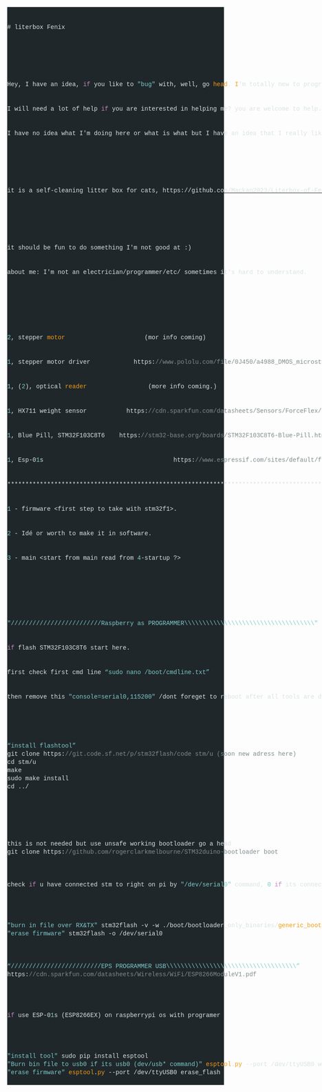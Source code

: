 <div style="background-color:#1f272a;color:#dae3e3;font-family:Consolas, 'Courier New', monospace;font-size:14px;font-weight:normal;line-height:19px;white-space:pre;">
    <div><span style="color:#dae3e3;"># literbox Fenix</span></div>
    <div>&nbsp;</div>
</div>
<div style="background-color:#1f272a;color:#dae3e3;font-family:Consolas, 'Courier New', monospace;font-size:14px;font-weight:normal;line-height:19px;white-space:pre;">
    <div><span style="color:#dae3e3;">Hey, I have an idea, </span><span style="color:#c586c0;">if</span><span style="color:#dae3e3;"> you like to </span><span style="color:#7fcbcd;">"bug"</span><span style="color:#dae3e3;"> with, well, go </span><span style="color:#f39c12;">head</span><span style="color:#dae3e3;">. </span><span style="color:#f39c12;">I</span><span style="color:#dae3e3;">'m totally new to programming/electrical/ect, I'm no one.</span></div>
    <div><span style="color:#dae3e3;">I will need a lot of help </span><span style="color:#c586c0;">if</span><span style="color:#dae3e3;"> you are interested in helping me? you are welcome to help.</span></div>
    <div><span style="color:#dae3e3;">I have no idea what I'm doing here or what is what but I have an idea that I really like to do.</span></div>
    <div>&nbsp;</div>
</div>
<div style="background-color:#1f272a;color:#dae3e3;font-family:Consolas, 'Courier New', monospace;font-size:14px;font-weight:normal;line-height:19px;white-space:pre;">
    <div><span style="color:#dae3e3;">it is a self-cleaning litter box for cats, </span><a target="_blank" rel="noopener noreferrer" href="https://github.com/Mackan2023/Literbox-of-Fenix/doc/"><span style="color:#dae3e3;">https://github.com/Mackan2023/Literbox-of-Fenix/doc/</span></a></div>
    <div>&nbsp;</div>
</div>
<div style="background-color:#1f272a;color:#dae3e3;font-family:Consolas, 'Courier New', monospace;font-size:14px;font-weight:normal;line-height:19px;white-space:pre;">
    <div><span style="color:#dae3e3;">it should be fun to do something I'm not good at :)</span></div>
    <div><span style="color:#dae3e3;">about me: I'm not an electrician/programmer/etc/ sometimes it's hard to understand.</span></div>
    <div><br>&nbsp;</div>
</div>
<div style="background-color:#1f272a;color:#dae3e3;font-family:Consolas, 'Courier New', monospace;font-size:14px;font-weight:normal;line-height:19px;white-space:pre;">
    <div><span style="color:#7fcbcd;">2</span><span style="color:#dae3e3;">, stepper </span><span style="color:#f39c12;">motor</span><span style="color:#dae3e3;"> &nbsp; &nbsp; &nbsp; &nbsp; &nbsp; &nbsp; &nbsp; &nbsp; &nbsp; &nbsp; &nbsp;(mor info coming)</span></div>
    <div><span style="color:#7fcbcd;">1</span><span style="color:#dae3e3;">, stepper motor driver &nbsp; &nbsp; &nbsp; &nbsp; &nbsp; &nbsp;https:</span><span style="color:#7f8c8d;">//www.pololu.com/file/0J450/a4988_DMOS_microstepping_driver_with_translator.pdf</span></div>
    <div><span style="color:#7fcbcd;">1</span><span style="color:#dae3e3;">, (</span><span style="color:#7fcbcd;">2</span><span style="color:#dae3e3;">), optical </span><span style="color:#f39c12;">reader</span><span style="color:#dae3e3;"> &nbsp; &nbsp; &nbsp; &nbsp; &nbsp; &nbsp; &nbsp; &nbsp; (more info coming.)</span></div>
    <div><span style="color:#7fcbcd;">1</span><span style="color:#dae3e3;">, HX711 weight sensor &nbsp; &nbsp; &nbsp; &nbsp; &nbsp; https:</span><span style="color:#7f8c8d;">//cdn.sparkfun.com/datasheets/Sensors/ForceFlex/hx711_english.pdf</span></div>
    <div><span style="color:#7fcbcd;">1</span><span style="color:#dae3e3;">, Blue Pill, STM32F103C8T6 &nbsp; &nbsp;https:</span><span style="color:#7f8c8d;">//stm32-base.org/boards/STM32F103C8T6-Blue-Pill.html</span></div>
    <div><span style="color:#7fcbcd;">1</span><span style="color:#dae3e3;">, Esp-0</span><span style="color:#7fcbcd;">1</span><span style="color:#dae3e3;">s &nbsp; &nbsp; &nbsp; &nbsp; &nbsp; &nbsp; &nbsp; &nbsp; &nbsp; &nbsp; &nbsp; &nbsp; &nbsp; &nbsp; &nbsp; &nbsp; &nbsp; &nbsp;https:</span><span style="color:#7f8c8d;">//www.espressif.com/sites/default/files/documentation/0a-esp8266ex_datasheet_en.pdf</span></div>
    <div><span style="color:#dae3e3;">****************************************************************************************</span></div>
    <div><span style="color:#7fcbcd;">1</span><span style="color:#dae3e3;"> - firmware &lt;first step to take with stm32f1&gt;.</span></div>
    <div><span style="color:#7fcbcd;">2</span><span style="color:#dae3e3;"> - Idé or worth to make it in software.</span></div>
    <div><span style="color:#7fcbcd;">3</span><span style="color:#dae3e3;"> - main &lt;start from main read from </span><span style="color:#7fcbcd;">4</span><span style="color:#dae3e3;">-startup ?&gt;</span></div>
    <div><br>&nbsp;</div>
</div>
<div style="background-color:#1f272a;color:#dae3e3;font-family:Consolas, 'Courier New', monospace;font-size:14px;font-weight:normal;line-height:19px;white-space:pre;">
    <div><span style="color:#7fcbcd;">"/////////////////////////Raspberry as PROGRAMMER\\\\\\\\\\\\\\\\\\\\\\\\\\\\\\\\\\\\"</span></div>
    <div><span style="color:#c586c0;">if</span><span style="color:#dae3e3;"> flash STM32F103C8T6 start here.</span></div>
    <div><span style="color:#dae3e3;">first check first cmd line </span><span style="color:#7fcbcd;">“sudo nano /boot/cmdline.txt”</span></div>
    <div><span style="color:#dae3e3;">then remove this </span><span style="color:#7fcbcd;">"console=serial0,115200"</span><span style="color:#dae3e3;"> /dont foreget to reboot after all tools are done</span><span style="color:#7fcbcd;">\</span></div>
    <div>&nbsp;</div>
    <div><span style="color:#7fcbcd;">“install flashtool”</span><br><span style="color:#dae3e3;">git clone https:</span><span style="color:#7f8c8d;">//git.code.sf.net/p/stm32flash/code stm/u (soon new adress here)</span><br><span style="color:#dae3e3;">cd stm/u</span><br><span style="color:#dae3e3;">make</span><br><span style="color:#dae3e3;">sudo make install</span><br><span style="color:#dae3e3;">cd ../</span></div>
    <div>&nbsp;</div>
</div>
<div style="background-color:#1f272a;color:#dae3e3;font-family:Consolas, 'Courier New', monospace;font-size:14px;font-weight:normal;line-height:19px;white-space:pre;">
    <div><span style="color:#dae3e3;">this is not needed but use unsafe working bootloader go a head</span><br><span style="color:#dae3e3;">git clone https:</span><span style="color:#7f8c8d;">//github.com/rogerclarkmelbourne/STM32duino-bootloader boot</span><br>&nbsp;</div>
    <div><span style="color:#dae3e3;">check </span><span style="color:#c586c0;">if</span><span style="color:#dae3e3;"> u have connected stm to right on pi by </span><span style="color:#7fcbcd;">"/dev/serial0"</span><span style="color:#dae3e3;"> command, </span><span style="color:#7fcbcd;">0</span><span style="color:#dae3e3;"> </span><span style="color:#c586c0;">if</span><span style="color:#dae3e3;"> its connected there</span><br>&nbsp;</div>
</div>
<div style="background-color:#1f272a;color:#dae3e3;font-family:Consolas, 'Courier New', monospace;font-size:14px;font-weight:normal;line-height:19px;white-space:pre;">
    <div><span style="color:#7fcbcd;">"burn in file over RX&amp;TX"</span><span style="color:#dae3e3;"> stm32flash -v -w ./boot/bootloader_only_binaries/</span><span style="color:#f39c12;">generic_boot20_pc13</span><span style="color:#dae3e3;">.</span><span style="color:#f39c12;">bin</span><span style="color:#dae3e3;"> /dev/serial0</span><br><span style="color:#7fcbcd;">"erase firmware"</span><span style="color:#dae3e3;"> stm32flash -o /dev/serial0</span><br>&nbsp;</div>
    <div><span style="color:#7fcbcd;">“/////////////////////////EPS PROGRAMMER USB\\\\\\\\\\\\\\\\\\\\\\\\\\\\\\\\\\\\”</span><br><span style="color:#dae3e3;">https:</span><span style="color:#7f8c8d;">//cdn.sparkfun.com/datasheets/Wireless/WiFi/ESP8266ModuleV1.pdf</span><br>&nbsp;</div>
</div>
<div style="background-color:#1f272a;color:#dae3e3;font-family:Consolas, 'Courier New', monospace;font-size:14px;font-weight:normal;line-height:19px;white-space:pre;">
    <div><span style="color:#c586c0;">if</span><span style="color:#dae3e3;"> use ESP-0</span><span style="color:#7fcbcd;">1</span><span style="color:#dae3e3;">s (ESP8266EX) on raspberrypi os with programer</span><br>&nbsp;</div>
</div>
<div style="background-color:#1f272a;color:#dae3e3;font-family:Consolas, 'Courier New', monospace;font-size:14px;font-weight:normal;line-height:19px;white-space:pre;">
    <div><span style="color:#7fcbcd;">"install tool"</span><span style="color:#dae3e3;"> sudo pip install esptool</span><br><span style="color:#7fcbcd;">"Burn bin file to usb0 if its usb0 (dev/usb* command)"</span><span style="color:#dae3e3;"> </span><span style="color:#f39c12;">esptool</span><span style="color:#dae3e3;">.</span><span style="color:#f39c12;">py</span><span style="color:#dae3e3;"> --port /dev/ttyUSB0 write_flash </span><span style="color:#7fcbcd;">0</span><span style="color:#dae3e3;"> ftp/</span><span style="color:#f39c12;">thebinfile</span><span style="color:#dae3e3;">.</span><span style="color:#f39c12;">bin</span><br><span style="color:#7fcbcd;">"erase firmware"</span><span style="color:#dae3e3;"> </span><span style="color:#f39c12;">esptool</span><span style="color:#dae3e3;">.</span><span style="color:#f39c12;">py</span><span style="color:#dae3e3;"> --port /dev/ttyUSB0 erase_flash</span></div>
</div>
